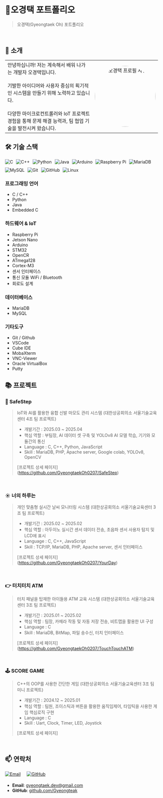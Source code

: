 # 📜오경택 포트폴리오

> 오경택(Gyeongtaek Oh) 포트폴리오

<br/>

## 👋 소개

<table>
  <tr>
    <td width="70%">
      안녕하십니까! 저는 계속해서 배워 나가는 개발자 오경택입니다.<br><br>
      기발한 아이디어와 사용자 중심의 획기적인 시스템을 만들기 위해 노력하고 있습니다.<br><br>
      다양한 마이크로컨트롤러와 IoT 프로젝트 경험을 통해 문제 해결 능력과, 팀 협업 기술을 발전시켜 왔습니다.
    </td>
    <td width="30%" align="center">
      <img src="https://github.com/user-attachments/assets/4e865b7d-c93f-477d-af75-31c7ac30d4ce" alt="오경택 프로필 사진" width="200" style="border-radius: 50%;" />
    </td>
  </tr>
</table>

## 🛠️ 기술 스택

<div style="display: flex; flex-wrap: wrap; gap: 10px; margin: 20px 0;">
  <img src="https://img.shields.io/badge/C-A8B9CC?style=for-the-badge&logo=c&logoColor=white" alt="C" />
  <img src="https://img.shields.io/badge/C++-00599C?style=for-the-badge&logo=cplusplus&logoColor=white" alt="C++" />
  <img src="https://img.shields.io/badge/Python-3776AB?style=for-the-badge&logo=python&logoColor=white" alt="Python" />
  <img src="https://img.shields.io/badge/Java-ED8B00?style=for-the-badge&logo=java&logoColor=white" alt="Java" />
  <img src="https://img.shields.io/badge/Arduino-00979D?style=for-the-badge&logo=arduino&logoColor=white" alt="Arduino" />
  <img src="https://img.shields.io/badge/Raspberry_Pi-A22846?style=for-the-badge&logo=raspberry-pi&logoColor=white" alt="Raspberry Pi" />
  <img src="https://img.shields.io/badge/MariaDB-003545?style=for-the-badge&logo=mariadb&logoColor=white" alt="MariaDB" />
  <img src="https://img.shields.io/badge/MySQL-4479A1?style=for-the-badge&logo=mysql&logoColor=white" alt="MySQL" />
  <img src="https://img.shields.io/badge/Git-F05032?style=for-the-badge&logo=git&logoColor=white" alt="Git" />
  <img src="https://img.shields.io/badge/github-181717?style=for-the-badge&logo=github&logoColor=white" alt="GitHub"/>
  <img src="https://img.shields.io/badge/linux-FCC624?style=for-the-badge&logo=linux&logoColor=black" alt="Linux"/>
</div>

### 프로그래밍 언어
- C / C++
- Python
- Java
- Embedded C

### 하드웨어 & IoT
- Raspberry Pi
- Jetson Nano
- Arduino
- STM32
- OpenCR
- ATmega128
- Cortex-M3
- 센서 인터페이스
- 통신 모듈 WiFi / Bluetooth
- 회로도 설계

### 데이터베이스
- MariaDB
- MySQL

### 기타도구
- Git / Github
- VSCode
- Cube IDE
- MobaXterm
- VNC-Viewer
- Oracle VirtualBox
- Putty

## 📚 프로젝트

### 🚶 SafeStep

> IoT와 AI를 활용한 융합 신발 마모도 관리 시스템 (대한상공회의소 서울기술교육센터 4조 팀 프로젝트)
>
> - 개발기간 : 2025.03 ~ 2025.04
> - 핵심 역할 : 부팀장, AI 데이터 셋 구축 및 YOLOv8 AI 모델 학습, 기기와 모듈간의 통신
> - Language : C, C++, Python, JavaScript
> - Skill : MariaDB, PHP, Apache server, Google colab, YOLOv8, OpenCV
>
> [프로젝트 상세 페이지] (https://github.com/GyeongtaekOh0207/SafeStep)

<br/>

### ☀️ 너의 하루는

> 개인 맞춤형 실시간 날씨 모니터링 시스템 (대한상공회의소 서울기술교육센터 3조 팀 프로젝트)
>
> - 개발기간 : 2025.02 ~ 2025.02
> - 핵심 역할 : 아두이노 실시간 센서 데이터 전송, 초음파 센서 사용자 탐지 및 LCD에 표시
> - Language : C, C++, JavaScript
> - Skill : TCP/IP, MariaDB, PHP, Apache server, 센서 인터페이스
>
> [프로젝트 상세 페이지] (https://github.com/GyeongtaekOh0207/YourDay)

<br/>

### 👉 터치터치 ATM

> 터치 패널을 탑재한 아이들용 ATM 교육 시스템 (대한상공회의소 서울기술교육센터 3조 팀 프로젝트)
>
> - 개발기간 : 2025.01 ~ 2025.02
> - 핵심 역할 : 팀장, 카메라 작동 및 자동 저장 전송, 비트맵을 활용한 UI 구성
> - Language : C
> - Skill : MariaDB, BitMap, 파일 송수신, 터치 인터페이스
>
> [프로젝트 상세 페이지] (https://github.com/GyeongtaekOh0207/TouchTouchATM)

<br/>

### 🕹️ SCORE GAME

> C++의 OOP를 사용한 간단한 게임 (대한상공회의소 서울기술교육센터 3조 팀 미니 프로젝트)
>
> - 개발기간 : 2024.12 ~ 2025.01
> - 핵심 역할 : 팀원, 조이스틱과 버튼을 활용한 움직임제어, 타임틱을 사용한 게임 핵심로직 구현
> - Language : C
> - Skill : Uart, Clock, Timer, LED, Joystick
>
> [프로젝트 상세 페이지]

<br/>

## 📫 연락처
<div style="display: flex; flex-wrap: wrap; gap: 20px; margin: 20px 0;">
  <a href="mailto:gyeongtaek.dev@gmail.com">
    <img src="https://img.shields.io/badge/Email-D14836?style=for-the-badge&logo=gmail&logoColor=white" alt="Email" />
  </a>
  <a href="https://github.com/GyeongtaekOh0207">
    <img src="https://img.shields.io/badge/GitHub-100000?style=for-the-badge&logo=github&logoColor=white" alt="GitHub" />
  </a>
</div>

- **Email**: gyeongtaek.dev@gmail.com
- **GitHub**: [github.com/Gyeongteak](https://github.com/GyeongtaekOh0207)

